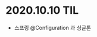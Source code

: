 # 2020.10.10 TIL

- 스프링 @Configuration 과 싱글톤

  
[`참고`]: https://blog.naver.com/zzang9ha/222120454544
